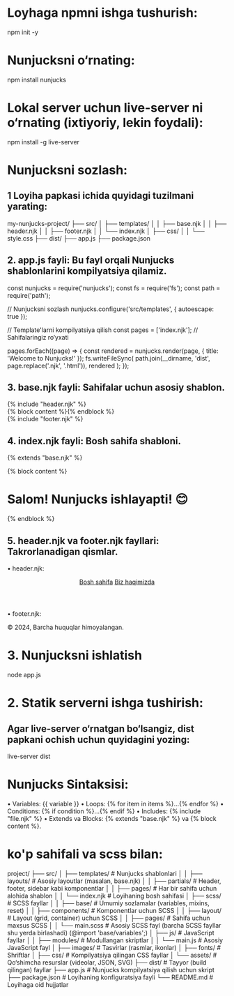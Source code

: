 # Loyhaga npmni ishga tushurish:
npm init -y

# Nunjucksni o‘rnating:
npm install nunjucks

# Lokal server uchun live-server ni o‘rnating (ixtiyoriy, lekin foydali):
npm install -g live-server

# Nunjucksni sozlash:
## 1 Loyiha papkasi ichida quyidagi tuzilmani yarating:
my-nunjucks-project/
├── src/
│   ├── templates/
│   │   ├── base.njk
│   │   ├── header.njk
│   │   ├── footer.njk
│   │   └── index.njk
│   ├── css/
│   │   └── style.css
├── dist/
├── app.js
├── package.json


## 	2.	app.js fayli: Bu fayl orqali Nunjucks shablonlarini kompilyatsiya qilamiz.
const nunjucks = require('nunjucks');
const fs = require('fs');
const path = require('path');

// Nunjucksni sozlash
nunjucks.configure('src/templates', { autoescape: true });

// Template'larni kompilyatsiya qilish
const pages = ['index.njk']; // Sahifalaringiz ro‘yxati

pages.forEach((page) => {
    const rendered = nunjucks.render(page, { title: 'Welcome to Nunjucks!' });
    fs.writeFileSync(
        path.join(__dirname, 'dist', page.replace('.njk', '.html')),
        rendered
    );
});

## 	3.	base.njk fayli: Sahifalar uchun asosiy shablon.
<!DOCTYPE html>
<html lang="en">
<head>
    <meta charset="UTF-8">
    <meta name="viewport" content="width=device-width, initial-scale=1.0">
    <title>{{ title }}</title>
    <link rel="stylesheet" href="../css/style.css">
</head>
<body>
    {% include "header.njk" %}
    <main>
        {% block content %}{% endblock %}
    </main>
    {% include "footer.njk" %}
</body>
</html>

## 4.	index.njk fayli: Bosh sahifa shabloni.
{% extends "base.njk" %}

{% block content %}
    <h1>Salom! Nunjucks ishlayapti! 😊</h1>
{% endblock %}

## 5.	header.njk va footer.njk fayllari: Takrorlanadigan qismlar.
•	header.njk:

<header>
    <nav>
        <a href="/">Bosh sahifa</a>
        <a href="/about">Biz haqimizda</a>
    </nav>
</header>


•	footer.njk:
<footer>
    <p>© 2024, Barcha huquqlar himoyalangan.</p>
</footer>

# 3. Nunjucksni ishlatish
node app.js

# 2.	Statik serverni ishga tushirish:
## Agar live-server o‘rnatgan bo‘lsangiz, dist papkani ochish uchun quyidagini yozing:
live-server dist


# Nunjucks Sintaksisi:
•	Variables: {{ variable }}
•	Loops: {% for item in items %}...{% endfor %}
•	Conditions: {% if condition %}...{% endif %}
•	Includes: {% include "file.njk" %}
•	Extends va Blocks: {% extends "base.njk" %} va {% block content %}.



# ko'p sahifali va scss bilan:
project/
├── src/
│   ├── templates/       # Nunjucks shablonlari
│   │   ├── layouts/     # Asosiy layoutlar (masalan, base.njk)
│   │   ├── partials/    # Header, footer, sidebar kabi komponentlar
│   │   ├── pages/       # Har bir sahifa uchun alohida shablon
│   │   └── index.njk    # Loyihaning bosh sahifasi
│   ├── scss/            # SCSS fayllar
│   │   ├── base/        # Umumiy sozlamalar (variables, mixins, reset)
│   │   ├── components/  # Komponentlar uchun SCSS
│   │   ├── layout/      # Layout (grid, container) uchun SCSS
│   │   ├── pages/       # Sahifa uchun maxsus SCSS
│   │   └── main.scss    # Asosiy SCSS fayl (barcha SCSS fayllar shu yerda birlashadi) (@import 'base/variables';)
│   ├── js/              # JavaScript fayllar
│   │   ├── modules/     # Modullangan skriptlar
│   │   └── main.js      # Asosiy JavaScript fayl
│   ├── images/          # Tasvirlar (rasmlar, ikonlar)
│   ├── fonts/           # Shriftlar
│   ├── css/             # Kompilyatsiya qilingan CSS fayllar
│   └── assets/          # Qo‘shimcha resurslar (videolar, JSON, SVG)
├── dist/                # Tayyor (build qilingan) fayllar
├── app.js               # Nunjucks kompilyatsiya qilish uchun skript
├── package.json         # Loyihaning konfiguratsiya fayli
└── README.md            # Loyihaga oid hujjatlar


